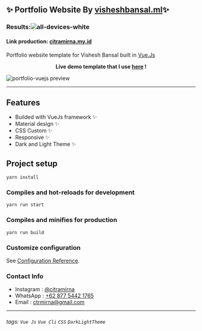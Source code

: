 ## ✨ Portfolio Website By [visheshbansal.ml](https://visheshbansal.ml/)✨

### Results:![all-devices-white](https://i.ibb.co/N3q2hvN/all-devices-white.png)

#### Link production: [citramirna.my.id](https://citramirna.my.id")

Portfolio website template for Vishesh Bansal built in [Vue.Js](https://vuejs.org/)

<p align="center"><strong> Live demo template that I use <a  href="https://visheshbansal.ml/">here</a> ! </strong></p>

<img alin="center"  src="doc/portfolio-template.gif"  alt="portfolio-vuejs preview"></img>

---

## Features

- Builded with VueJs framework ✨
- Material design ✨
- CSS Custom ✨
- Responsive ✨
- Dark and Light Theme ✨
  
## Project setup
```
yarn install
```
### Compiles and hot-reloads for development
```
yarn run start
```
### Compiles and minifies for production
```
yarn run build
```

### Customize configuration

See [Configuration Reference](https://cli.vuejs.org/config/).

### Contact Info

- Instagram : [@citramirna](https://www.instagram.com/citramirna)
- WhatsApp : [+62 877 5442 1765](https://wa.me/6287754421765)
- Email : [ctrmirna@gmail.com](mailto:ctrmirna@gmail.com)

---
###### tags: `Vue Js` `Vue Cli` `CSS` `DarkLightTheme` 